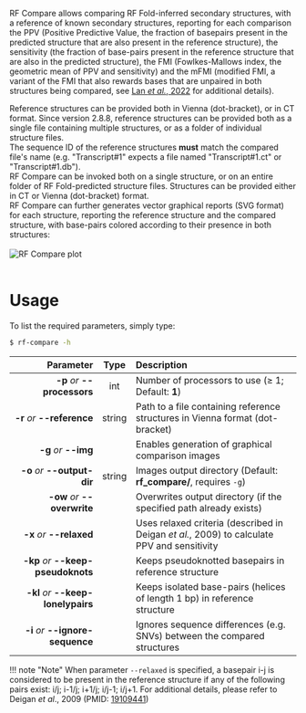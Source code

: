 RF Compare allows comparing RF Fold-inferred secondary structures, with a reference of known secondary structures, reporting for each comparison the PPV (Positive Predictive Value, the fraction of basepairs present in the predicted structure that are also present in the reference structure), the sensitivity (the fraction of base-pairs present in the reference structure that are also in the predicted structure), the FMI (Fowlkes-Mallows index, the geometric mean of PPV and sensitivity) and the mFMI (modified FMI, a variant of the FMI that also rewards bases that are unpaired in both structures being compared, see [Lan *et al.*, 2022](https://pubmed.ncbi.nlm.nih.gov/35236847/) for additional details).<br/>
Reference structures can be provided both in Vienna (dot-bracket), or in CT format. Since version 2.8.8, reference structures can be provided both as a single file containing multiple structures, or as a folder of individual structure files.<br/>The sequence ID of the reference structures __must__ match the compared file's name (e.g. "Transcript#1" expects a file named "Transcript#1.ct" or "Transcript#1.db").<br/>RF Compare can be invoked both on a single structure, or on an entire folder of RF Fold-predicted structure files. Structures can be provided either in CT or Vienna (dot-bracket) format.<br/>
RF Compare can further generates vector graphical reports (SVG format) for each structure, reporting the reference structure and the compared structure, with base-pairs colored according to their presence in both structures:<br/><br/>
![RF Compare plot](http://www.incarnatolab.com/images/docs/RNAframework/rf-compare.png)
<br/><br/>

# Usage
To list the required parameters, simply type:

```bash
$ rf-compare -h
```

Parameter         | Type | Description
----------------: | :--: |:------------
__-p__ *or* __--processors__ | int | Number of processors to use (&ge; 1; Default: __1__)
__-r__ *or* __--reference__ | string | Path to a file containing reference structures in Vienna format (dot-bracket)
__-g__ *or* __--img__ | | Enables generation of graphical comparison images
__-o__ *or* __--output-dir__ | string | Images output directory (Default: __rf_compare/__, requires ``-g``)
__-ow__ *or* __--overwrite__ | | Overwrites output directory (if the specified path already exists)
__-x__ *or* __--relaxed__ | | Uses relaxed criteria (described in Deigan *et al.*, 2009) to calculate PPV and sensitivity
__-kp__ *or* __--keep-pseudoknots__ | | Keeps pseudoknotted basepairs in reference structure
__-kl__ *or* __--keep-lonelypairs__ | | Keeps isolated base-pairs (helices of length 1 bp) in reference structure
__-i__ *or* __--ignore-sequence__ | | Ignores sequence differences (e.g. SNVs) between the compared structures

!!! note "Note"
    When parameter ``--relaxed`` is specified, a basepair i-j is considered to be present in the reference structure if any of the following pairs exist: i/j; i-1/j; i+1/j; i/j-1; i/j+1. For additional details, please refer to Deigan *et al*., 2009 (PMID: [19109441](https://www.ncbi.nlm.nih.gov/pubmed/19109441))